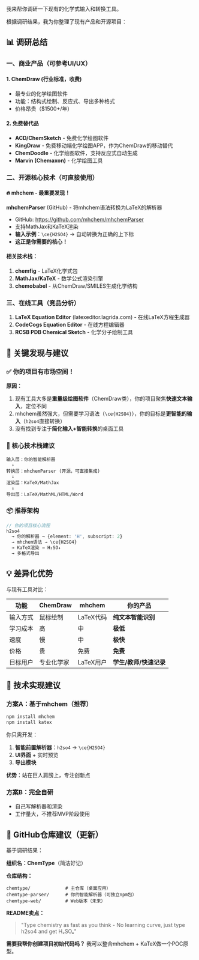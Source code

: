 我来帮你调研一下现有的化学式输入和转换工具。

根据调研结果，我为你整理了现有产品和开源项目：

## 📊 调研总结

### 一、商业产品（可参考UI/UX）

#### 1. **ChemDraw** (行业标准，收费)
- 最专业的化学绘图软件
- 功能：结构式绘制、反应式、导出多种格式
- 价格昂贵（$1500+/年）

#### 2. **免费替代品**
- **ACD/ChemSketch** - 免费化学绘图软件
- **KingDraw** - 免费移动端化学绘图APP，作为ChemDraw的移动替代
- **ChemDoodle** - 化学绘图软件，支持反应式自动生成
- **Marvin (Chemaxon)** - 化学绘图工具

### 二、开源核心技术（可直接使用）

#### 🔥 **mhchem - 最重要发现！**
**mhchemParser** (GitHub) - 将mhchem语法转换为LaTeX的解析器

- GitHub: https://github.com/mhchem/mhchemParser
- 支持MathJax和KaTeX渲染
- **输入示例**：`\ce{H2SO4}` → 自动转换为正确的上下标
- **这正是你需要的核心！**

#### 相关技术栈：
1. **chemfig** - LaTeX化学式包
2. **MathJax/KaTeX** - 数学公式渲染引擎
3. **chemobabel** - 从ChemDraw/SMILES生成化学结构

### 三、在线工具（竞品分析）

1. **LaTeX Equation Editor** (latexeditor.lagrida.com) - 在线LaTeX方程生成器
2. **CodeCogs Equation Editor** - 在线方程编辑器
3. **RCSB PDB Chemical Sketch** - 化学分子绘制工具

## 🎯 关键发现与建议

### ✅ 你的项目有市场空间！

**原因：**
1. 现有工具大多是**重量级绘图软件**（ChemDraw类），你的项目聚焦**快速文本输入**，定位不同
2. mhchem虽然强大，但需要学习语法（`\ce{H2SO4}`），你的目标是**更智能的输入**（`h2so4`直接转换）
3. 没有找到专注于**简化输入+智能转换**的桌面工具

### 🔑 核心技术栈建议

```
输入层：你的智能解析器
  ↓
转换层：mhchemParser (开源，可直接集成)
  ↓
渲染层：KaTeX/MathJax
  ↓
导出层：LaTeX/MathML/HTML/Word
```

### 📦 推荐架构

```typescript
// 你的项目核心流程
h2so4 
  → 你的解析器 → {element: 'H', subscript: 2}
  → mhchem语法 → \ce{H2SO4}
  → KaTeX渲染 → H₂SO₄
  → 多格式导出
```

## 💡 差异化优势

与现有工具对比：

| 功能 | ChemDraw | mhchem | **你的产品** |
|------|----------|---------|------------|
| 输入方式 | 鼠标绘制 | LaTeX代码 | **纯文本智能识别** |
| 学习成本 | 高 | 中 | **极低** |
| 速度 | 慢 | 中 | **极快** |
| 价格 | 贵 | 免费 | **免费** |
| 目标用户 | 专业化学家 | LaTeX用户 | **学生/教师/快速记录** |

## 🚀 技术实现建议

### 方案A：基于mhchem（推荐）
```bash
npm install mhchem
npm install katex
```

你只需开发：
1. **智能前置解析器**：`h2so4` → `\ce{H2SO4}`
2. **UI界面** + 实时预览
3. **导出模块**

**优势**：站在巨人肩膀上，专注创新点

### 方案B：完全自研
- 自己写解析器和渲染
- 工作量大，不推荐MVP阶段使用

## 📁 GitHub仓库建议（更新）

基于调研结果：

**组织名：ChemType**（简洁好记）

**仓库结构：**
```
chemtype/             # 主仓库（桌面应用）
chemtype-parser/      # 你的智能解析器（可独立npm包）
chemtype-web/         # Web版本（未来）
```

**README卖点：**
> "Type chemistry as fast as you think - No learning curve, just type h2so4 and get H₂SO₄"

**需要我帮你创建项目初始代码吗？** 我可以整合mhchem + KaTeX做一个POC原型。